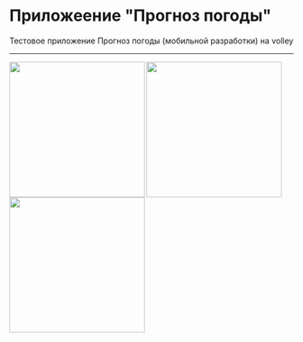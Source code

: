 # Приложеение "Прогноз погоды"
Тестовое приложение Прогноз погоды (мобильной разработки) на volley

---

<img align="left" src="https://github.com/user-attachments/assets/200afcad-67d0-4a48-a6d2-4530a772b625" width="240">
<img align="left" src="https://github.com/user-attachments/assets/12040cda-64cd-4efd-a63f-941c12c30a77" width="240">
<img align="left" src="https://github.com/user-attachments/assets/c83cd707-0db7-4bed-84d3-b488c9eaa92a" width="240">
